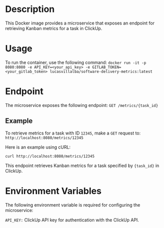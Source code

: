 
# Description
This Docker image provides a microservice that exposes an endpoint for retrieving Kanban metrics for a task in ClickUp.

# Usage
To run the container, use the following command:
`docker run -it -p 8080:8080 -e API_KEY=<your_api_key> -e GITLAB_TOKEN=<your_gitlab_token> lucasvillalba/software-delivery-metrics:latest`

# Endpoint
The microservice exposes the following endpoint:
`GET /metrics/{task_id}`

## Example
To retrieve metrics for a task with ID `12345`, make a `GET` request to:
`http://localhost:8080/metrics/12345`

Here is an example using cURL:

`curl http://localhost:8080/metrics/12345`

This endpoint retrieves Kanban metrics for a task specified by `{task_id}` in ClickUp.

# Environment Variables
The following environment variable is required for configuring the microservice:

`API_KEY:` ClickUp API key for authentication with the ClickUp API.